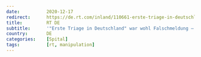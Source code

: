 ```yaml
---
date:          2020-12-17
redirect:      https://de.rt.com/inland/110661-erste-triage-in-deutschland-war-falschmeldung-klinikum-dementiert/
title:         RT DE
subtitle:      '"Erste Triage in Deutschland" war wohl Falschmeldung – Klinikumssprecherin dementiert Medienberichte'
country:       DE
categories:    [Spital]
tags:          [rt, manipulation]
---
```

